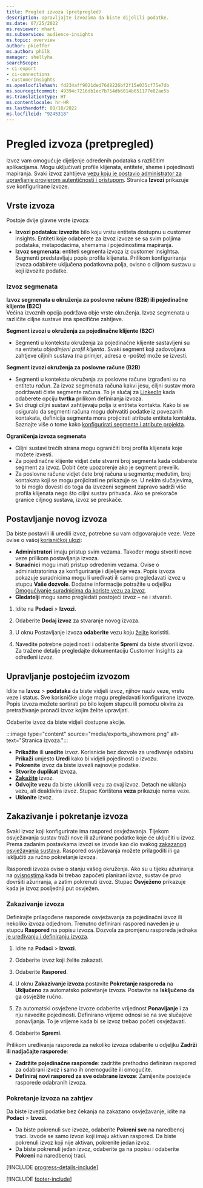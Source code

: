 ```yaml
---
title: Pregled izvoza (pretpregled)
description: Upravljajte izvozima da biste dijelili podatke.
ms.date: 07/25/2022
ms.reviewer: mhart
ms.subservice: audience-insights
ms.topic: overview
author: pkieffer
ms.author: philk
manager: shellyha
searchScope:
- ci-export
- ci-connections
- customerInsights
ms.openlocfilehash: fd234aff9021ded76d8226bf2f15e035cf75e7db
ms.sourcegitcommit: 49394c7216db1ec7b754db6014b651177e82ae5b
ms.translationtype: HT
ms.contentlocale: hr-HR
ms.lasthandoff: 08/10/2022
ms.locfileid: "9245318"
---
```

# <a name="exports-preview-overview"></a>Pregled izvoza (pretpregled)

 Izvoz vam omogućuje dijeljenje određenih podataka s različitim aplikacijama. Mogu uključivati profile klijenata, entitete, sheme i pojedinosti mapiranja. Svaki izvoz zahtijeva [vezu koju je postavio administrator za upravljanje provjerom autentičnosti i pristupom](connections.md). Stranica **Izvozi** prikazuje sve konfigurirane izvoze.

## <a name="export-types"></a>Vrste izvoza

Postoje dvije glavne vrste izvoza:  

- **Izvozi podataka: izvezite** bilo koju vrstu entiteta dostupnu u customer insights. Entiteti koje odaberete za izvoz izvoze se sa svim poljima podataka, metapodacima, shemama i pojedinostima mapiranja.
- **Izvoz segmenata**: entiteti segmenta izvoza iz customer insightsa. Segmenti predstavljaju popis profila klijenata. Prilikom konfiguriranja izvoza odabirete uključena podatkovna polja, ovisno o ciljnom sustavu u koji izvozite podatke.

### <a name="export-segments"></a>Izvoz segmenata

**Izvoz segmenata u okruženja za poslovne račune (B2B) ili pojedinačne klijente (B2C)**  
Većina izvoznih opcija podržava obje vrste okruženja. Izvoz segmenata u različite ciljne sustave ima specifične zahtjeve. 

**Segment izvozi u okruženja za pojedinačne klijente (B2C)**  
- Segmenti u kontekstu okruženja za pojedinačne klijente sastavljeni su na entitetu *objedinjeni profil klijenta*. Svaki segment koji zadovoljava zahtjeve ciljnih sustava (na primjer, adresa e -pošte) može se izvesti.

**Segment izvozi okruženja za poslovne račune (B2B)**  
- Segmenti u kontekstu okruženja za poslovne račune izgrađeni su na entitetu *račun*. Za izvoz segmenata računa kakvi jesu, ciljni sustav mora podržavati čiste segmente računa. To je slučaj za [LinkedIn](export-linkedin-ads.md) kada odaberete opciju **tvrtka** prilikom definiranja izvoza.
- Svi drugi ciljni sustavi zahtijevaju polja iz entiteta kontakta. Kako bi se osiguralo da segmenti računa mogu dohvatiti podatke iz povezanih kontakata, definicija segmenta mora projicirati atribute entiteta kontakta. Saznajte više o tome kako [konfigurirati segmente i atribute projekta](segment-builder.md).

**Ograničenja izvoza segmenata**  
- Ciljni sustavi trećih strana mogu ograničiti broj profila klijenata koje možete izvesti. 
- Za pojedinačne klijente vidjet ćete stvarni broj segmenta kada odaberete segment za izvoz. Dobit ćete upozorenje ako je segment prevelik. 
- Za poslovne račune vidjet ćete broj računa u segmentu; međutim, broj kontakata koji se mogu projicirati ne prikazuje se. U nekim slučajevima, to bi moglo dovesti do toga da izvezeni segment zapravo sadrži više profila klijenata nego što ciljni sustav prihvaća. Ako se prekorače granice ciljnog sustava, izvoz se preskače.

## <a name="set-up-a-new-export"></a>Postavljanje novog izvoza

Da biste postavili ili uredili izvoz, potrebne su vam odgovarajuće veze. Veze ovise o vašoj [korisničkoj ulozi](permissions.md):
- **Administratori** imaju pristup svim vezama. Također mogu stvoriti nove veze prilikom postavljanja izvoza.
- **Suradnici** mogu imati pristup određenim vezama. Ovise o administratorima za konfiguriranje i dijeljenje veza. Popis izvoza pokazuje suradnicima mogu li uređivati ili samo pregledavati izvoz u stupcu **Vaše dozvole**. Dodatne informacije potražite u odjeljku [Omogućivanje suradnicima da koriste vezu za izvoz](connections.md#allow-contributors-to-use-a-connection-for-exports).
- **Gledatelji** mogu samo pregledati postojeći izvoz – ne i stvarati.

1. Idite na **Podaci** > **Izvozi**.

1. Odaberite **Dodaj izvoz** za stvaranje novog izvoza.

1. U oknu Postavljanje izvoza **odaberite** vezu koju [želite](connections.md) koristiti.

1. Navedite potrebne pojedinosti i odaberite **Spremi** da biste stvorili izvoz. Za tražene detalje pregledajte dokumentaciju Customer Insights za određeni izvoz.

## <a name="manage-existing-exports"></a>Upravljanje postojećim izvozom

Idite na **Izvoz** > **podataka** da biste vidjeli izvoz, njihov naziv veze, vrstu veze i status. Sve korisničke uloge mogu pregledavati konfigurirane izvoze. Popis izvoza možete sortirati po bilo kojem stupcu ili pomoću okvira za pretraživanje pronaći izvoz kojim želite upravljati.

Odaberite izvoz da biste vidjeli dostupne akcije.

:::image type="content" source="media/exports_showmore.png" alt-text="Stranica izvoza.":::

- **Prikažite** ili **uredite** izvoz. Korisnicie bez dozvole za uređivanje odabiru **Prikaži** umjesto **Uredi** kako bi vidjeli pojedinosti o izvozu.
- **Pokrenite** izvoz da biste izvezli najnovije podatke.
- **Stvorite duplikat** izvoza.
- **[Zakažite](#schedule-and-run-exports)** izvoz.
- **Odvojite vezu** da biste uklonili vezu za ovaj izvoz. Detach ne uklanja vezu, ali deaktivira izvoz. Stupac Korištena **veza** prikazuje nema veze.
- **Uklonite** izvoz.

## <a name="schedule-and-run-exports"></a>Zakazivanje i pokretanje izvoza

Svaki izvoz koji konfigurirate ima raspored osvježavanja. Tijekom osvježavanja sustav traži nove ili ažurirane podatke koje će uključiti u izvoz. Prema zadanim postavkama izvozi se izvode kao dio svakog [zakazanog osvježavanja sustava](schedule-refresh.md). Raspored osvježavanja možete prilagoditi ili ga isključiti za ručno pokretanje izvoza.

Rasporedi izvoza ovise o stanju vašeg okruženja. Ako su u tijeku ažuriranja na [ovisnostima](system.md#refresh-processes) kada bi trebao započeti planirani izvoz, sustav će prvo dovršiti ažuriranja, a zatim pokrenuti izvoz. Stupac **Osvježeno** prikazuje kada je izvoz posljednji put osvježen.

### <a name="schedule-exports"></a>Zakazivanje izvoza

Definirajte prilagođene rasporede osvježavanja za pojedinačni izvoz ili nekoliko izvoza odjednom. Trenutno definirani raspored naveden je u stupcu **Raspored** na popisu izvoza. Dozvola za promjenu rasporeda jednaka [je uređivanju i definiranju izvoza](export-destinations.md#set-up-a-new-export).

1. Idite na **Podaci** > **Izvozi**.

1. Odaberite izvoz koji želite zakazati.

1. Odaberite **Raspored**.

1. U oknu **Zakazivanje izvoza** postavite **Pokretanje rasporeda** na **Uključeno** za automatsko pokretanje izvoza. Postavite na **Isključeno** da ga osvježite ručno.

1. Za automatski osvježene izvoze odaberite vrijednost **Ponavljanje** i za nju navedite pojedinosti. Definirano vrijeme odnosi se na sve slučajeve ponavljanja. To je vrijeme kada bi se izvoz trebao početi osvježavati.

1. Odaberite **Spremi**.

Prilikom uređivanja rasporeda za nekoliko izvoza odaberite u odjeljku **Zadrži ili nadjačajte rasporede**:

- **Zadržite pojedinačne rasporede**: zadržite prethodno definiran raspored za odabrani izvoz i samo ih onemogućite ili omogućite.
- **Definiraj novi raspored za sve odabrane izvoze**: Zamijenite postojeće rasporede odabranih izvoza.

### <a name="run-exports-on-demand"></a>Pokretanje izvoza na zahtjev

Da biste izvezli podatke bez čekanja na zakazano osvježavanje, idite na **Podaci** > **Izvozi**.

- Da biste pokrenuli sve izvoze, odaberite **Pokreni sve** na naredbenoj traci. Izvode se samo izvozi koji imaju aktivan raspored. Da biste pokrenuli izvoz koji nije aktivan, pokrenite jedan izvoz.
- Da biste pokrenuli jedan izvoz, odaberite ga na popisu i odaberite **Pokreni** na naredbenoj traci.

[!INCLUDE [progress-details-include](includes/progress-details-pane.md)]


[!INCLUDE [footer-include](includes/footer-banner.md)]
